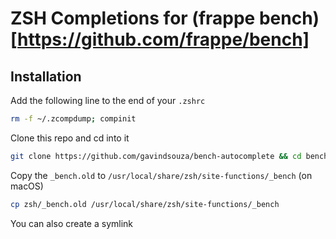 # ZSH Completions for (frappe bench)[https://github.com/frappe/bench]

## Installation

Add the following line to the end of your `.zshrc`

```sh
rm -f ~/.zcompdump; compinit
```

Clone this repo and cd into it

```sh
git clone https://github.com/gavindsouza/bench-autocomplete && cd bench-auto-complete
```

Copy the `_bench.old` to `/usr/local/share/zsh/site-functions/_bench` (on macOS)

```sh
cp zsh/_bench.old /usr/local/share/zsh/site-functions/_bench
```

You can also create a symlink
